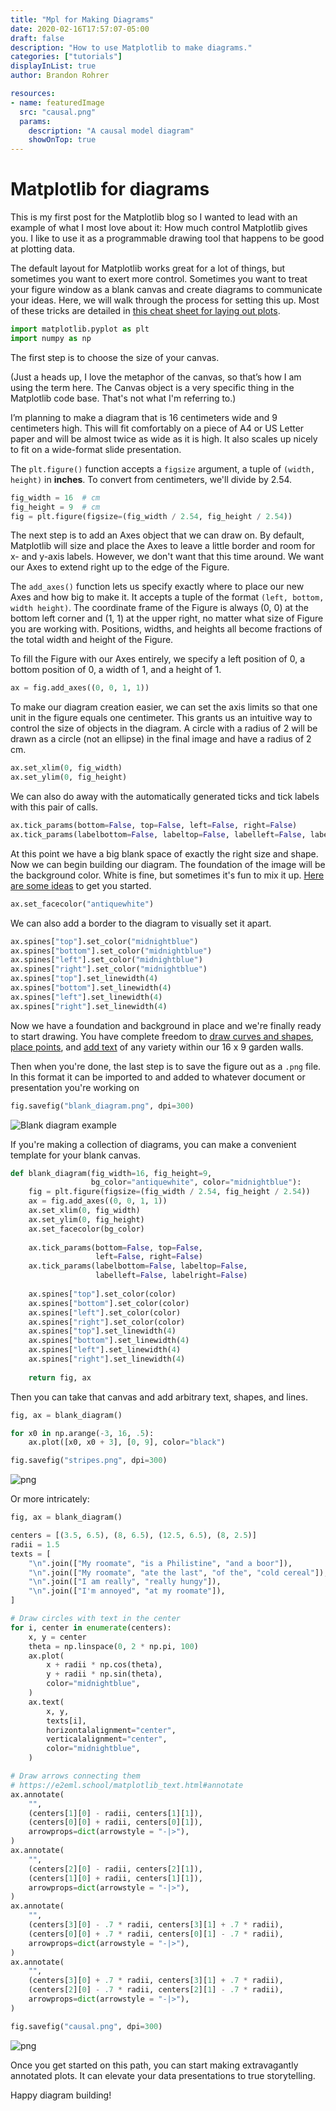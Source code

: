 ```yaml
---
title: "Mpl for Making Diagrams"
date: 2020-02-16T17:57:07-05:00
draft: false
description: "How to use Matplotlib to make diagrams."
categories: ["tutorials"]
displayInList: true
author: Brandon Rohrer

resources:
- name: featuredImage
  src: "causal.png"
  params:
    description: "A causal model diagram"
    showOnTop: true
---
```



# Matplotlib for diagrams

This is my first post for the Matplotlib blog so I wanted to lead
with an example of what I most love about it:
How much control Matplotlib gives you.
I like to use it as a programmable drawing tool that happens
to be good at plotting data.

The default layout for Matplotlib works great for a lot of things,
but sometimes you want to exert
more control. Sometimes you want to treat your figure window as
a blank canvas and create diagrams 
to communicate your ideas. Here, we will walk through the process
for setting this up. Most of these tricks are detailed in
[this cheat sheet for laying out plots](https://e2eml.school/matplotlib_framing.html).


```python
import matplotlib.pyplot as plt
import numpy as np
```

The first step is to choose the size of your canvas.

(Just a heads up, I love the metaphor 
of the canvas, so that’s how I am using the term here.
The Canvas object is a very specific 
thing in the Matplotlib code base. That's not what I'm referring to.)

I’m planning to make a diagram that is 16 centimeters wide
and 9 centimeters high.
This will fit comfortably on a piece of A4 or US Letter paper
and will be almost twice as wide as it is high.
It also scales up nicely to fit on a wide-format slide presentation.

The `plt.figure()` function accepts a `figsize` argument,
a tuple of `(width, height)` in **inches**.
To convert from centimeters, we'll divide by 2.54.

```python
fig_width = 16  # cm
fig_height = 9  # cm
fig = plt.figure(figsize=(fig_width / 2.54, fig_height / 2.54))
```

The next step is to add an Axes object that we can draw on.
By default, Matplotlib will size and place the Axes to leave
a little border and room for x- and y-axis labels. However, we don't
want that this time around. We want our Axes to extend right up
to the edge of the Figure.

The `add_axes()` function lets us specify exactly where to place
our new Axes and how big to make it. It accepts a tuple of the format
`(left, bottom, width height)`. The coordinate frame of the Figure
is always (0, 0) at the bottom left corner and (1, 1) at the upper right,
no matter what size of Figure you are working with. Positions, widths,
and heights all become fractions of the total width and height of the Figure.

To fill the Figure with our Axes entirely, we specify a left position of 0,
a bottom position of 0, a width of 1, and a height of 1.

```python
ax = fig.add_axes((0, 0, 1, 1))
```

To make our diagram creation easier, we can set the axis limits so that
one unit in the figure equals one centimeter. This grants us
an intuitive way to control the size of objects in the diagram.
A circle with a radius of 2 will be drawn as a circle (not an ellipse)
in the final image and have a radius of 2 cm.

```python
ax.set_xlim(0, fig_width)
ax.set_ylim(0, fig_height)
```

We can also do away with the automatically generated ticks
and tick labels with this pair of calls.

```python
ax.tick_params(bottom=False, top=False, left=False, right=False)
ax.tick_params(labelbottom=False, labeltop=False, labelleft=False, labelright=False)
```

At this point we have a big blank space of exactly the right size and shape.
Now we can begin building our diagram. The foundation of the image will be
the background color. White is fine, but sometimes it's fun to mix it up.
[Here are some ideas](https://e2eml.school/matplotlib_lines.html#color)
to get you started.

```python
ax.set_facecolor("antiquewhite")
```

We can also add a border to the diagram to visually set it apart.

```python
ax.spines["top"].set_color("midnightblue")
ax.spines["bottom"].set_color("midnightblue")
ax.spines["left"].set_color("midnightblue")
ax.spines["right"].set_color("midnightblue")
ax.spines["top"].set_linewidth(4)
ax.spines["bottom"].set_linewidth(4)
ax.spines["left"].set_linewidth(4)
ax.spines["right"].set_linewidth(4)
```

Now we have a foundation and background in place
and we're finally ready to start drawing.
You have complete freedom to
[draw curves and shapes](https://e2eml.school/matplotlib_lines.html),
[place points](https://e2eml.school/matplotlib_points.html),
and [add text](https://e2eml.school/matplotlib_text.html)
of any variety within our 16 x 9 garden walls.

Then when you're done, the last step is to save the figure out as a
`.png` file. In this format it can be imported to and added to whatever
document or presentation you're working on 

```python
fig.savefig("blank_diagram.png", dpi=300)
```

![Blank diagram example](blank_diagram.png)

If you're making a collection of diagrams,
you can make a convenient template for your blank canvas.

```python
def blank_diagram(fig_width=16, fig_height=9,
                  bg_color="antiquewhite", color="midnightblue"):
    fig = plt.figure(figsize=(fig_width / 2.54, fig_height / 2.54))
    ax = fig.add_axes((0, 0, 1, 1))
    ax.set_xlim(0, fig_width)
    ax.set_ylim(0, fig_height)
    ax.set_facecolor(bg_color)
    
    ax.tick_params(bottom=False, top=False,
                   left=False, right=False)
    ax.tick_params(labelbottom=False, labeltop=False,
                   labelleft=False, labelright=False)
    
    ax.spines["top"].set_color(color)
    ax.spines["bottom"].set_color(color)
    ax.spines["left"].set_color(color)
    ax.spines["right"].set_color(color)
    ax.spines["top"].set_linewidth(4)
    ax.spines["bottom"].set_linewidth(4)
    ax.spines["left"].set_linewidth(4)
    ax.spines["right"].set_linewidth(4)
    
    return fig, ax
```

Then you can take that canvas and add arbitrary text, shapes, and lines.

```python
fig, ax = blank_diagram()

for x0 in np.arange(-3, 16, .5):
    ax.plot([x0, x0 + 3], [0, 9], color="black")

fig.savefig("stripes.png", dpi=300)
```

![png](stripes.png)

Or more intricately:

```python
fig, ax = blank_diagram()

centers = [(3.5, 6.5), (8, 6.5), (12.5, 6.5), (8, 2.5)]
radii = 1.5
texts = [
    "\n".join(["My roomate", "is a Philistine", "and a boor"]),
    "\n".join(["My roomate", "ate the last", "of the", "cold cereal"]),
    "\n".join(["I am really", "really hungy"]),
    "\n".join(["I'm annoyed", "at my roomate"]),
]

# Draw circles with text in the center
for i, center in enumerate(centers):
    x, y = center
    theta = np.linspace(0, 2 * np.pi, 100)
    ax.plot(
        x + radii * np.cos(theta),
        y + radii * np.sin(theta),
        color="midnightblue",
    )
    ax.text(
        x, y,
        texts[i],
        horizontalalignment="center",
        verticalalignment="center",
        color="midnightblue",
    )

# Draw arrows connecting them
# https://e2eml.school/matplotlib_text.html#annotate
ax.annotate(
    "",
    (centers[1][0] - radii, centers[1][1]),
    (centers[0][0] + radii, centers[0][1]),
    arrowprops=dict(arrowstyle = "-|>"),
) 
ax.annotate(
    "",
    (centers[2][0] - radii, centers[2][1]),
    (centers[1][0] + radii, centers[1][1]),
    arrowprops=dict(arrowstyle = "-|>"),
)
ax.annotate(
    "",
    (centers[3][0] - .7 * radii, centers[3][1] + .7 * radii),
    (centers[0][0] + .7 * radii, centers[0][1] - .7 * radii),
    arrowprops=dict(arrowstyle = "-|>"),
)
ax.annotate(
    "",
    (centers[3][0] + .7 * radii, centers[3][1] + .7 * radii),
    (centers[2][0] - .7 * radii, centers[2][1] - .7 * radii),
    arrowprops=dict(arrowstyle = "-|>"),
)

fig.savefig("causal.png", dpi=300)
```

![png](causal.png)

Once you get started on this path, you can start making
extravagantly annotated plots. It can elevate your data
presentations to true storytelling.

Happy diagram building!
